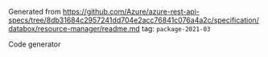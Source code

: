 Generated from https://github.com/Azure/azure-rest-api-specs/tree/8db31684c2957241dd704e2acc76841c076a4a2c/specification/databox/resource-manager/readme.md tag: `package-2021-03`

Code generator 


